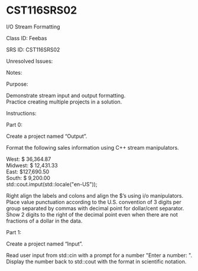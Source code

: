 # CST116SRS02
I/O Stream Formatting


Class ID: Feebas

SRS ID: CST116SRS02

Unresolved Issues: 

Notes: 



Purpose: 

Demonstrate stream input and output formatting.  
Practice creating multiple projects in a solution. 

Instructions: 

Part 0:  

Create a project named “Output”.

Format the following sales information using C++ stream manipulators. 

   West: $ 36,364.87  
Midwest: $ 12,431.33  
   East: $127,690.50  
  South: $  9,200.00  
  std::cout.imput(std::locale("en-US"));

Right align the labels and colons and align the $’s using i/o manipulators. Place value punctuation according to the U.S. convention of 3 digits per group separated by commas with decimal point for dollar/cent separator. Show 2 digits to the right of the decimal point even when there are not fractions of a dollar in the data.  

Part 1:  

Create a project named “Input”.  

Read user input from std::cin with a prompt for a number "Enter a number: ". Display the number back to std::cout with the format in scientific notation. 
